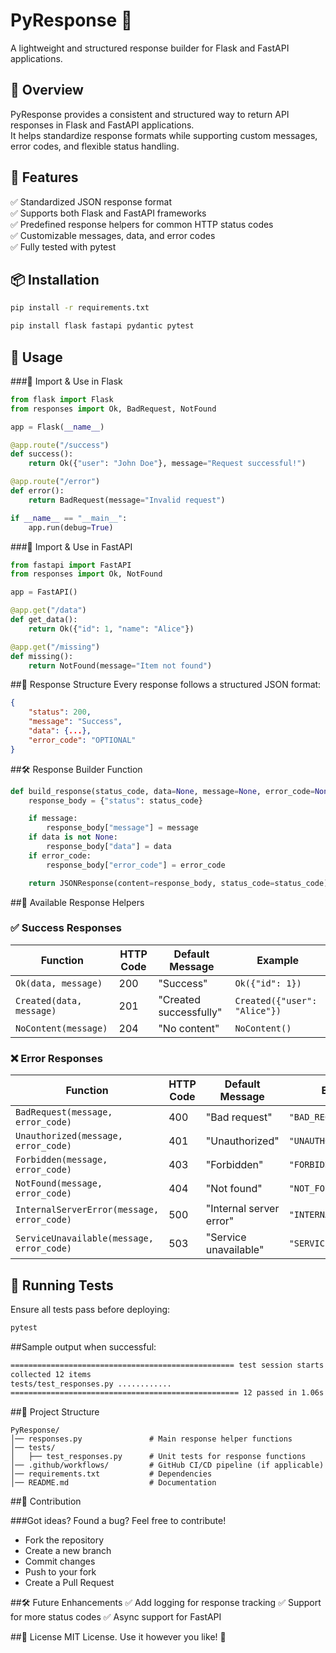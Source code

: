 # PyResponse 🚀  
A lightweight and structured response builder for Flask and FastAPI applications.  

## 📌 Overview  
PyResponse provides a consistent and structured way to return API responses in Flask and FastAPI applications.  
It helps standardize response formats while supporting custom messages, error codes, and flexible status handling.  

## 📖 Features  
✅ Standardized JSON response format  
✅ Supports both Flask and FastAPI frameworks  
✅ Predefined response helpers for common HTTP status codes  
✅ Customizable messages, data, and error codes  
✅ Fully tested with pytest  

## 📦 Installation  

```sh
pip install -r requirements.txt

pip install flask fastapi pydantic pytest
```


## 🚀 Usage
###🔹 Import & Use in Flask

```py
from flask import Flask
from responses import Ok, BadRequest, NotFound

app = Flask(__name__)

@app.route("/success")
def success():
    return Ok({"user": "John Doe"}, message="Request successful!")

@app.route("/error")
def error():
    return BadRequest(message="Invalid request")

if __name__ == "__main__":
    app.run(debug=True)
```

###🔹 Import & Use in FastAPI

```py
from fastapi import FastAPI
from responses import Ok, NotFound

app = FastAPI()

@app.get("/data")
def get_data():
    return Ok({"id": 1, "name": "Alice"})

@app.get("/missing")
def missing():
    return NotFound(message="Item not found")
```

##🔧 Response Structure
Every response follows a structured JSON format:

```json
{
    "status": 200,
    "message": "Success",
    "data": {...},
    "error_code": "OPTIONAL"
}
```

##🛠 Response Builder Function

```py
def build_response(status_code, data=None, message=None, error_code=None):
    response_body = {"status": status_code}

    if message:
        response_body["message"] = message
    if data is not None:
        response_body["data"] = data
    if error_code:
        response_body["error_code"] = error_code

    return JSONResponse(content=response_body, status_code=status_code)
```

##📡 Available Response Helpers
### ✅ Success Responses  

| Function                  | HTTP Code | Default Message          | Example                 |
|---------------------------|----------|--------------------------|-------------------------|
| `Ok(data, message)`       | 200      | "Success"                | `Ok({"id": 1})`        |
| `Created(data, message)`  | 201      | "Created successfully"   | `Created({"user": "Alice"})` |
| `NoContent(message)`      | 204      | "No content"             | `NoContent()`          |

### ❌ Error Responses  

| Function                            | HTTP Code | Default Message            | Error Code             |
|--------------------------------------|----------|----------------------------|------------------------|
| `BadRequest(message, error_code)`   | 400      | "Bad request"              | `"BAD_REQUEST"`        |
| `Unauthorized(message, error_code)` | 401      | "Unauthorized"             | `"UNAUTHORIZED"`       |
| `Forbidden(message, error_code)`    | 403      | "Forbidden"                | `"FORBIDDEN"`          |
| `NotFound(message, error_code)`     | 404      | "Not found"                | `"NOT_FOUND"`          |
| `InternalServerError(message, error_code)` | 500 | "Internal server error" | `"INTERNAL_SERVER_ERROR"` |
| `ServiceUnavailable(message, error_code)` | 503 | "Service unavailable" | `"SERVICE_UNAVAILABLE"` |


## 🧪 Running Tests  
Ensure all tests pass before deploying:  

```sh
pytest
```

##Sample output when successful:

```sh
================================================== test session starts ===================================================
collected 12 items
tests/test_responses.py ............                                                                                [100%]
=================================================== 12 passed in 1.06s ===================================================
```

##📁 Project Structure
```
PyResponse/
│── responses.py               # Main response helper functions
│── tests/
│   ├── test_responses.py      # Unit tests for response functions
│── .github/workflows/         # GitHub CI/CD pipeline (if applicable)
│── requirements.txt           # Dependencies
│── README.md                  # Documentation
```


##🤝 Contribution

###Got ideas? Found a bug? Feel free to contribute!

- Fork the repository
- Create a new branch
- Commit changes
- Push to your fork
- Create a Pull Request

  
##🛠️ Future Enhancements
✅ Add logging for response tracking
✅ Support for more status codes
✅ Async support for FastAPI


##📜 License
MIT License. Use it however you like! 🚀



